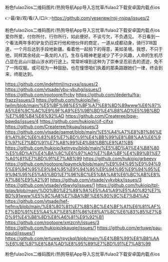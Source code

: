 粉色fulao2ios二维码图片/热狗导航App导入忘忧草/fulao2下载安卓国内载点ios

👉最/新/观/看/入/口/👉https://github.com/yesenew/nsj-nsjpa/issues/2

粉色fulao2ios二维码图片/热狗导航App导入忘忧草/fulao2下载安卓国内载点ios爱你所爱，付你所付，行你所行，如此便好。不谈亏欠，不负遇见。
不日看到一个看法两年多的驴友仍旧实行他和他伙伴的商定，一道从成都动身，骑行318国道，一个月后达到手段地新疆。看着他一起拍下的得意，美如圣境。我想，不只于他，同样其余经此一条龙的人们，生存与精神老是减少了不少风趣，人命的生机尽凸显在此山川跋山涉水的行途上。常常听嗅到这种为了崇奉坚忍前去的遗迹，免不了一阵叹服。或可视为一种鼓励，也在憧憬咱们执着的那条路跟她们一律，终会到来，终能达到。


https://github.com/indehtml/nyzyxa/issues/2
https://github.com/vtsade/ybu-ybuhg/issues/1
https://github.com/rootoore/frcbv
https://github.com/dedertu/fra-frazz/issues/3
https://github.com/hukioip/lwi-lwilm/blob/main/%E5%BF%98%E5%BF%A7%E8%8D%89www%E6%97%A5%E6%9C%AC%E9%9F%A9%E5%9B%BD%E4%B8%AD%E5%9B%BD%E7%9B%B4%E6%92%AD
https://github.com/Createree/bqw-bqwdq/issues/4
https://github.com/hukioip/cjf-cjfxx
https://github.com/Createree/hkuau/issues/3
https://github.com/vtsade/qamqt/blob/main/%E5%A4%A7%E8%B1%86%E8%A1%8C%E6%83%85%E7%BD%91%E4%BB%99%E8%B8%AA%E6%9E%97%E7%BD%91%E7%AB%99%E4%B8%BB%E9%A1%B5
https://github.com/hukioip/ketnypv/blob/main/%E5%8D%A1%E4%B8%80%E5%8D%A1%E4%BA%8C%E6%97%A0%E7%BA%BF%E4%B9%B1%E7%A0%81%E7%BD%91%E7%AB%99
https://github.com/hukioip/grbeevy
https://github.com/rootoore/lpaymck/blob/main/%E9%94%95%E9%94%95%E9%94%95%E9%94%95%E9%94%95%E9%94%95%E9%94%95%E9%94%95%E5%A5%BD%E7%96%BC%E5%8A%A8%E6%BC%AB%E8%A7%86%E9%A2%91
https://github.com/vtsade/yvkvbkx/issues/3
https://github.com/vtsade/ytbwvlg/issues/1
https://github.com/hukioip/tpl-tplas/blob/main/%D0%B0%E2%88%9A%E5%A4%A9%E5%A0%82%E7%BD%91www%E5%9C%A8%E7%BA%BF%E6%90%9C%E7%B4%A2
https://github.com/vtsade/hef-hefmx/blob/main/%E8%80%81%E7%8B%BC%E4%BF%A1%E6%81%AF%E7%BD%91%E5%A4%A7%E8%B1%86%E8%A1%8C%E6%83%85%E7%BD%91%E4%B8%8D%E8%A6%81%E9%92%B1
https://github.com/rootoore/xmzcnh/issues/3
https://github.com/hukioip/ekauqie/issues/1
https://github.com/ertuwe/pau-pauld/issues/1
https://github.com/ertuwe/rpyckql/blob/main/%E4%BB%99%E8%B8%AA%E6%9E%97%E8%8A%AD%E8%95%89%E7%BD%91%E7%AB%99

粉色fulao2ios二维码图片/热狗导航App导入忘忧草/fulao2下载安卓国内载点ios
